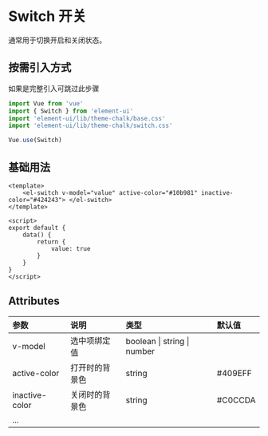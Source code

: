<script setup>
import Demo1 from "./switch/Demo1.vue"
import { loginRead } from '@/utils/login-read'

loginRead('u10017')
</script>

# <AppCode code="141" /> Switch 开关

<ClientOnly><AppRead code="u10017" /></ClientOnly>

通常用于切换开启和关闭状态。

## 按需引入方式

如果是完整引入可跳过此步骤

```javascript
import Vue from 'vue'
import { Switch } from 'element-ui'
import 'element-ui/lib/theme-chalk/base.css'
import 'element-ui/lib/theme-chalk/switch.css'

Vue.use(Switch)
```

## 基础用法

```vue
<template>
    <el-switch v-model="value" active-color="#10b981" inactive-color="#424243"> </el-switch>
</template>

<script>
export default {
    data() {
        return {
            value: true
        }
    }
}
</script>
```

<AppCardBlank>
    <Demo1 />
</AppCardBlank>

## Attributes

<table border="0" cellspacing="0" cellpadding="0" width="100%" style="display:table;text-align:left;">
    <thead>
        <tr>
            <th>参数</th>
            <th>说明</th>
            <th>类型</th>
            <th>默认值</th>
        </tr>
    </thead>
    <tbody>
        <tr>
            <td>v-model</td>
            <td>选中项绑定值</td>
            <td>boolean | string | number</td>
            <td></td>
        </tr>
        <tr>
            <td>active-color</td>
            <td>打开时的背景色</td>
            <td>string</td>
            <td>#409EFF</td>
        </tr>
        <tr>
            <td>inactive-color</td>
            <td>关闭时的背景色</td>
            <td>string</td>
            <td>#C0CCDA</td>
        </tr>
        <tr>
            <td>...</td>
            <td></td>
            <td></td>
            <td></td>
        </tr>
    </tbody>
</table>

<AppComment />